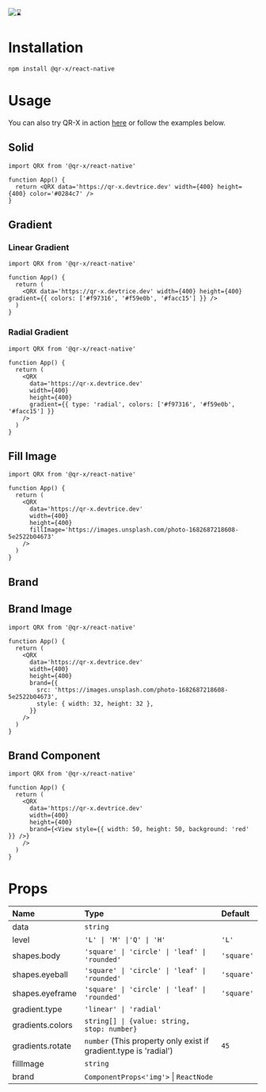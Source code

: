 ![⌛](https://github.com/devtrice/qr-x/assets/26962987/d97e00b9-ddf1-4af7-b1b4-35cd003492d8)

# Installation

```bash
npm install @qr-x/react-native
```

# Usage

You can also try QR-X in action [here](https://qr-x.devtrice.dev/#playground) or follow the examples below.

## Solid

```tsx
import QRX from '@qr-x/react-native'

function App() {
  return <QRX data='https://qr-x.devtrice.dev' width={400} height={400} color='#0284c7' />
}
```

## Gradient

### Linear Gradient

```tsx
import QRX from '@qr-x/react-native'

function App() {
  return (
    <QRX data='https://qr-x.devtrice.dev' width={400} height={400} gradient={{ colors: ['#f97316', '#f59e0b', '#facc15'] }} />
  )
}
```

### Radial Gradient

```tsx
import QRX from '@qr-x/react-native'

function App() {
  return (
    <QRX
      data='https://qr-x.devtrice.dev'
      width={400}
      height={400}
      gradient={{ type: 'radial', colors: ['#f97316', '#f59e0b', '#facc15'] }}
    />
  )
}
```

## Fill Image

```tsx
import QRX from '@qr-x/react-native'

function App() {
  return (
    <QRX
      data='https://qr-x.devtrice.dev'
      width={400}
      height={400}
      fillImage='https://images.unsplash.com/photo-1682687218608-5e2522b04673'
    />
  )
}
```

## Brand

## Brand Image

```tsx
import QRX from '@qr-x/react-native'

function App() {
  return (
    <QRX
      data='https://qr-x.devtrice.dev'
      width={400}
      height={400}
      brand={{
        src: 'https://images.unsplash.com/photo-1682687218608-5e2522b04673',
        style: { width: 32, height: 32 },
      }}
    />
  )
}
```

## Brand Component

```tsx
import QRX from '@qr-x/react-native'

function App() {
  return (
    <QRX
      data='https://qr-x.devtrice.dev'
      width={400}
      height={400}
      brand={<View style={{ width: 50, height: 50, background: 'red' }} />}
    />
  )
}
```

# Props

| Name             | Type                                                             | Default    |
| :--------------- | :--------------------------------------------------------------- | :--------- |
| data             | `string`                                                         |            |
| level            | `'L' \| 'M' \|'Q' \| 'H'`                                        | `'L'`      |
| shapes.body      | `'square' \| 'circle' \| 'leaf' \| 'rounded'`                    | `'square'` |
| shapes.eyeball   | `'square' \| 'circle' \| 'leaf' \| 'rounded'`                    | `'square'` |
| shapes.eyeframe  | `'square' \| 'circle' \| 'leaf' \| 'rounded'`                    | `'square'` |
| gradient.type    | `'linear' \| 'radial'`                                           |            |
| gradients.colors | `string[] \| {value: string, stop: number}`                      |            |
| gradients.rotate | `number` (This property only exist if gradient.type is 'radial') | `45`       |
| fillImage        | `string`                                                         |            |
| brand            | `ComponentProps<'img'>` \| `ReactNode`                           |            |

